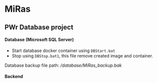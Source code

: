 # MiRas
## PWr Database project

#### Database (Microsoft SQL Server)
- Start database docker container using `DBStart.bat`
- Stop using `DBStop.bat1`, this file remove created image and container.

Database backup file path: */database/MiRas_backup.bak*

#### Backend

